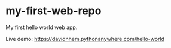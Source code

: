 # my-first-web-repo

My first hello world web app.


Live demo:
https://davidnhem.pythonanywhere.com/hello-world
